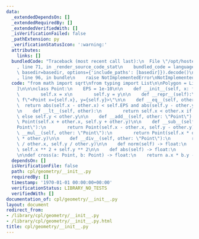 ```yaml
---
data:
  _extendedDependsOn: []
  _extendedRequiredBy: []
  _extendedVerifiedWith: []
  _isVerificationFailed: false
  _pathExtension: py
  _verificationStatusIcon: ':warning:'
  attributes:
    links: []
  bundledCode: "Traceback (most recent call last):\n  File \"/opt/hostedtoolcache/Python/3.9.2/x64/lib/python3.9/site-packages/onlinejudge_verify/documentation/build.py\"\
    , line 71, in _render_source_code_stat\n    bundled_code = language.bundle(stat.path,\
    \ basedir=basedir, options={'include_paths': [basedir]}).decode()\n  File \"/opt/hostedtoolcache/Python/3.9.2/x64/lib/python3.9/site-packages/onlinejudge_verify/languages/python.py\"\
    , line 96, in bundle\n    raise NotImplementedError\nNotImplementedError\n"
  code: "from math import sqrt\nfrom typing import List\n\nPolygon = List[\"Point\"\
    ]\n\n\nclass Point:\n    EPS = 1e-10\n\n    def __init__(self, x: float, y: float):\n\
    \        self.x = x\n        self.y = y\n\n    def __repr__(self):\n        return\
    \ f\"<Point x={self.x}, y={self.y}>\"\n\n    def __eq__(self, other):\n      \
    \  return abs(self.x - other.x) < self.EPS and abs(self.y - other.y) < self.EPS\n\
    \n    def __lt__(self, other):\n        return self.x < other.x if self.x != other.x\
    \ else self.y < other.y\n\n    def __add__(self, other: \"Point\"):\n        return\
    \ Point(self.x + other.x, self.y + other.y)\n\n    def __sub__(self, other: \"\
    Point\"):\n        return Point(self.x - other.x, self.y - other.y)\n\n    def\
    \ __mul__(self, other: \"Point\"):\n        return Point(self.x * other.x, self.y\
    \ * other.y)\n\n    def __div__(self, other: \"Point\"):\n        return Point(self.x\
    \ / other.x, self.y / other.y)\n\n    def norm(self) -> float:\n        return\
    \ self.x ** 2 + self.y ** 2\n\n    def abs(self) -> float:\n        return sqrt(self.norm())\n\
    \n\ndef cross(a: Point, b: Point) -> float:\n    return a.x * b.y - a.y * b.x\n"
  dependsOn: []
  isVerificationFile: false
  path: cpl/geometry/__init__.py
  requiredBy: []
  timestamp: '1970-01-01 00:00:00+00:00'
  verificationStatus: LIBRARY_NO_TESTS
  verifiedWith: []
documentation_of: cpl/geometry/__init__.py
layout: document
redirect_from:
- /library/cpl/geometry/__init__.py
- /library/cpl/geometry/__init__.py.html
title: cpl/geometry/__init__.py
---
```

